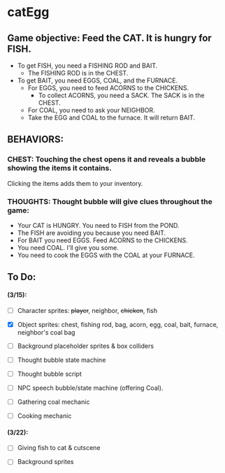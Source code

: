 # catEgg

## Game objective: Feed the CAT. It is hungry for FISH.
* To get FISH, you need a FISHING ROD and BAIT.
	* The FISHING ROD is in the CHEST.
* To get BAIT, you need EGGS, COAL, and the FURNACE.
	* For EGGS, you need to feed ACORNS to the CHICKENS.
		* To collect ACORNS, you need a SACK. The SACK is in the CHEST.
	* For COAL, you need to ask your NEIGHBOR.
	* Take the EGG and COAL to the furnace. It will return BAIT.

## BEHAVIORS:
### CHEST: Touching the chest opens it and reveals a bubble showing the items it contains.
Clicking the items adds them to your inventory.

### THOUGHTS: Thought bubble will give clues throughout the game:
* Your CAT is HUNGRY. You need to FISH from the POND. 
* The FISH are avoiding you because you need BAIT.
* For BAIT you need EGGS. Feed ACORNS to the CHICKENS.
* You need COAL. I'll give you some.
* You need to cook the EGGS with the COAL at your FURNACE.

## To Do:
#### (3/15):
- [ ] Character sprites: ~~player~~, neighbor, ~~chicken~~, fish
- [x] Object sprites: chest, fishing rod, bag, acorn, egg, coal, bait, furnace, neighbor's coal bag
- [ ] Background placeholder sprites & box colliders

- [ ] Thought bubble state machine
- [ ] Thought bubble script

- [ ] NPC speech bubble/state machine (offering Coal).

- [ ] Gathering coal mechanic
- [ ] Cooking mechanic

#### (3/22):
- [ ] Giving fish to cat & cutscene
- [ ] Background sprites

